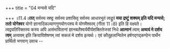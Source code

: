 +++
title = "04 मन्यसे यदि"

+++
॥11.4॥**तत्** सर्वस्य स्रष्ट्ट सर्वस्य प्रशासितृ सर्वस्य आधारभूतं
त्वद्रूपं **मया द्रष्टुं शक्यम् इति यदि मन्यसे; ततो योगेश्वर** योगो
ज्ञानादिकल्याणगुणयोगःपश्य मे योगमैश्वरम् (गीता 11।8) इति हि वक्ष्यते।
त्वद्व्यतिरिक्तस्य कस्य अपि असंभावितानां ज्ञानबलैश्वर्यवीर्यशक्तितेजसां
निधे **आत्मानं** त्वाम् **अव्ययं मे दर्शय त्वम्** अव्ययम् इति
क्रियाविशेषणम् त्वां सकलं मे दर्शय इत्यर्थः। एवं कौतूहलान्वितेन
हर्षगद्गद्कण्ठेन पार्थेन प्रार्थितो भगवान् उवाच --
